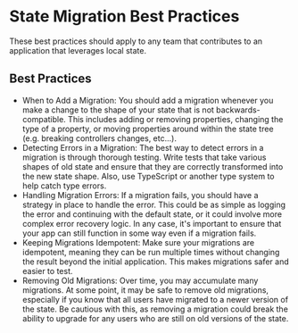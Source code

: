 # State Migration Best Practices

These best practices should apply to any team that contributes to an application that leverages local state.

## Best Practices
- When to Add a Migration: You should add a migration whenever you make a change to the shape of your state that is not backwards-compatible. This includes adding or removing properties, changing the type of a property, or moving properties around within the state tree (e.g. breaking controllers changes, etc...).
- Detecting Errors in a Migration: The best way to detect errors in a migration is through thorough testing. Write tests that take various shapes of old state and ensure that they are correctly transformed into the new state shape. Also, use TypeScript or another type system to help catch type errors.
- Handling Migration Errors: If a migration fails, you should have a strategy in place to handle the error. This could be as simple as logging the error and continuing with the default state, or it could involve more complex error recovery logic. In any case, it's important to ensure that your app can still function in some way even if a migration fails.
- Keeping Migrations Idempotent: Make sure your migrations are idempotent, meaning they can be run multiple times without changing the result beyond the initial application. This makes migrations safer and easier to test.
- Removing Old Migrations: Over time, you may accumulate many migrations. At some point, it may be safe to remove old migrations, especially if you know that all users have migrated to a newer version of the state. Be cautious with this, as removing a migration could break the ability to upgrade for any users who are still on old versions of the state.
